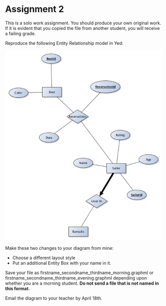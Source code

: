 # Assignment 2

This is a solo work assignment.  You should produce your own original work.  If it is evident that you copied the file from another student, you will receive a failing grade.

Reproduce the following Entity Relationship model in Yed:

![Entity Relationship Diagram](assessment2.png)

Make these two changes to your diagram from mine:
* Choose a different layout style
* Put an additional Entity Box with your name in it.

Save your file as firstname_secondname_thirdname_morning.graphml or firstname_secondname_thirdname_evening.graphml depending upon whether you are a morning student.  **Do not send a file that is not named in this format.**

Email the diagram to your teacher by April 18th.
